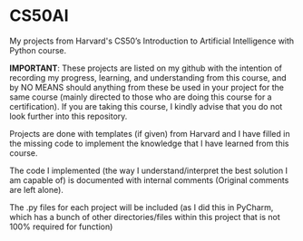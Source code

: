# CS50AI
My projects from Harvard's CS50’s Introduction to Artificial Intelligence with Python course.

****IMPORTANT****:
These projects are listed on my github with the intention of recording my progress, learning, and understanding from this course, 
and by NO MEANS should anything from these be used in your project for the same course (mainly directed to those who are doing this course for a certification). If you are taking this course, I kindly advise that you do not look further into this repository.

Projects are done with templates (if given) from Harvard and I have filled in the missing code to implement the knowledge
that I have learned from this course.

The code I implemented (the way I understand/interpret the best solution I am capable of) is documented with internal comments (Original comments are left alone).

The .py files for each project will be included (as I did this in PyCharm, which has a bunch of other directories/files
within this project that is not 100% required for function)
